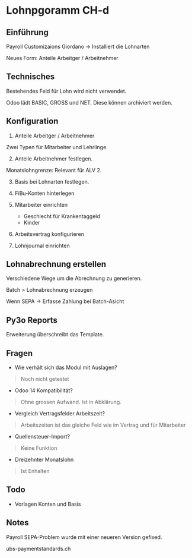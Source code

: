 # Lohnpgoramm CH-d

## Einführung

Payroll Customizaions Giordano -> Installiert die Lohnarten

Neues Form: Anteile Arbeitger / Arbeitnehmer

## Technisches

Bestehendes Feld für Lohn wird nicht verwendet.

Odoo lädt BASIC, GROSS und NET. Diese können archiviert werden.

## Konfiguration

1. Anteile Arbeitger / Arbeitnehmer

Zwei Typen für Mitarbeiter und Lehrlinge.

2. Anteile Arbeitnehmer festlegen.

Monatslohngrenze: Relevant für ALV 2.

3. Basis bei Lohnarten festlegen.
4. FiBu-Konten hinterlegen
5. Mitarbeiter einrichten
	- Geschlecht für Krankentaggeld
	- Kinder

6. Arbeitsvertrag konfigurieren
7. Lohnjournal einrichten

## Lohnabrechnung erstellen

Verschiedene Wege um die Abrechnung zu generieren.

Batch > Lohnabrechnung erzeugen

Wenn SEPA -> Erfasse Zahlung bei Batch-Asicht

## Py3o Reports

Erweiterung überschreibt das Template.

## Fragen

- Wie verhält sich das Modul mit Auslagen?

> Noch nicht getestet

- Odoo 14 Kompatibilität?

> Ohne grossen Aufwand. Ist in Abklärung.

- Vergleich Vertragsfelder Arbeitszeit?

> Arbeitszeiten ist das gleiche Feld wie im Vertrag und für Mitarbeiter

- Quellensteuer-Import?

> Keine Funktion

- Dreizehnter Monatslohn

> Ist Enhalten

## Todo

- Vorlagen Konten und Basis

## Notes

Payroll SEPA-Problem wurde mit einer neueren Version gefixed.

ubs-paymentstandards.ch